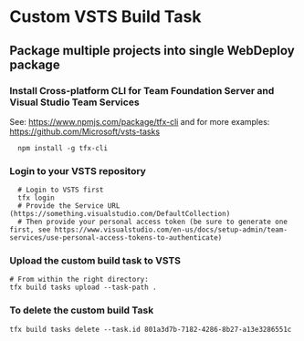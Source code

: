 # Custom VSTS Build Task

## Package multiple projects into single WebDeploy package

### Install Cross-platform CLI for Team Foundation Server and Visual Studio Team Services

See: https://www.npmjs.com/package/tfx-cli
and for more examples: https://github.com/Microsoft/vsts-tasks

```
  npm install -g tfx-cli
```

### Login to your VSTS repository

```
  # Login to VSTS first 
  tfx login
  # Provide the Service URL (https://something.visualstudio.com/DefaultCollection)
  # Then provide your personal access token (be sure to generate one first, see https://www.visualstudio.com/en-us/docs/setup-admin/team-services/use-personal-access-tokens-to-authenticate)
```

### Upload the custom build task to VSTS

```
# From within the right directory:
tfx build tasks upload --task-path .
```

### To delete the custom build Task

```
tfx build tasks delete --task.id 801a3d7b-7182-4286-8b27-a13e3286551c
```